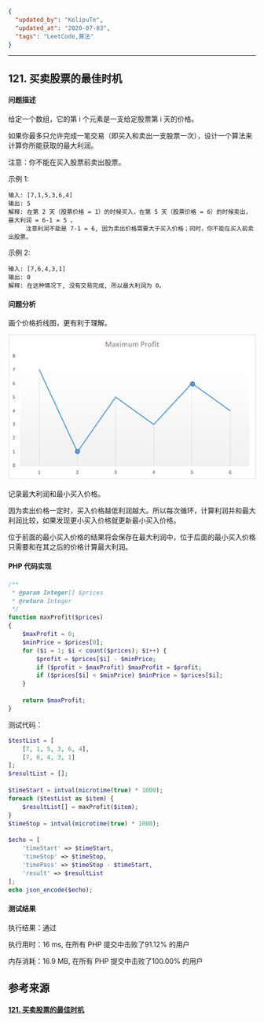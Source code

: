 ```json
{
  "updated_by": "KelipuTe",
  "updated_at": "2020-07-03",
  "tags": "LeetCode,算法"
}
```

---

## 121. 买卖股票的最佳时机

#### 问题描述

给定一个数组，它的第 i 个元素是一支给定股票第 i 天的价格。

如果你最多只允许完成一笔交易（即买入和卖出一支股票一次），设计一个算法来计算你所能获取的最大利润。

注意：你不能在买入股票前卖出股票。


示例 1:

```
输入: [7,1,5,3,6,4]
输出: 5
解释: 在第 2 天（股票价格 = 1）的时候买入，在第 5 天（股票价格 = 6）的时候卖出，最大利润 = 6-1 = 5 。
     注意利润不能是 7-1 = 6, 因为卖出价格需要大于买入价格；同时，你不能在买入前卖出股票。
```

示例 2:

```
输入: [7,6,4,3,1]
输出: 0
解释: 在这种情况下, 没有交易完成, 所以最大利润为 0。
```

#### 问题分析

画个价格折线图，更有利于理解。

![LeetCode121_img01](./LeetCode121_img01.png)

记录最大利润和最小买入价格。

因为卖出价格一定时，买入价格越低利润越大。所以每次循环，计算利润并和最大利润比较，如果发现更小买入价格就更新最小买入价格。

位于前面的最小买入价格的结果将会保存在最大利润中，位于后面的最小买入价格只需要和在其之后的价格计算最大利润。

#### PHP 代码实现

```php
/**
 * @param Integer[] $prices
 * @return Integer
 */
function maxProfit($prices)
{
    $maxProfit = 0;
    $minPrice = $prices[0];
    for ($i = 1; $i < count($prices); $i++) {
        $profit = $prices[$i] - $minPrice;
        if ($profit > $maxProfit) $maxProfit = $profit;
        if ($prices[$i] < $minPrice) $minPrice = $prices[$i];
    }

    return $maxProfit;
}
```

测试代码：

```php
$testList = [
    [7, 1, 5, 3, 6, 4],
    [7, 6, 4, 3, 1]
];
$resultList = [];

$timeStart = intval(microtime(true) * 1000);
foreach ($testList as $item) {
    $resultList[] = maxProfit($item);
}
$timeStop = intval(microtime(true) * 1000);

$echo = [
    'timeStart' => $timeStart,
    'timeStop' => $timeStop,
    'timePass' => $timeStop - $timeStart,
    'result' => $resultList
];
echo json_encode($echo);
```

#### 测试结果

执行结果：通过

执行用时：16 ms, 在所有 PHP 提交中击败了91.12% 的用户

内存消耗：16.9 MB, 在所有 PHP 提交中击败了100.00% 的用户

## 参考来源

#### [121. 买卖股票的最佳时机](https://leetcode-cn.com/problems/best-time-to-buy-and-sell-stock/)